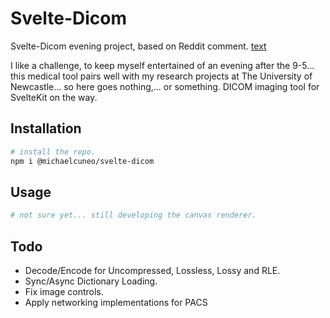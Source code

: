# Svelte-Dicom

Svelte-Dicom evening project, based on Reddit comment. [text](https://www.reddit.com/r/sveltejs/comments/1m0mlav/comment/n3b7n8g/?utm_source=share&utm_medium=web3x&utm_name=web3xcss&utm_term=1&utm_content=share_button)

I like a challenge, to keep myself entertained of an evening after the 9-5... this medical tool pairs well with my research projects at The University of Newcastle... so here goes nothing,... or something. DICOM imaging tool for SvelteKit on the way.

## Installation

```bash
# install the repo.
npm i @michaelcuneo/svelte-dicom
```

## Usage

```bash
# not sure yet... still developing the canvas renderer.
```

## Todo

- Decode/Encode for Uncompressed, Lossless, Lossy and RLE.
- Sync/Async Dictionary Loading.
- Fix image controls.
- Apply networking implementations for PACS
